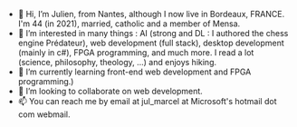 - 👋 Hi, I’m Julien, from Nantes, although I now live in Bordeaux, FRANCE. I'm 44 (in 2021), married, catholic and a member of Mensa.
- 👀 I’m interested in many things : AI (strong and DL : I authored the chess engine Prédateur), web development (full stack), desktop development (mainly in c#), FPGA programming, and much more. I read a lot (science, philosophy, theology, ...) and enjoys hiking.
- 🌱 I’m currently learning front-end web development and FPGA programming.)
- 💞️ I’m looking to collaborate on web development.
- 📫 You can reach me by email at jul_marcel at Microsoft's hotmail dot com webmail.
